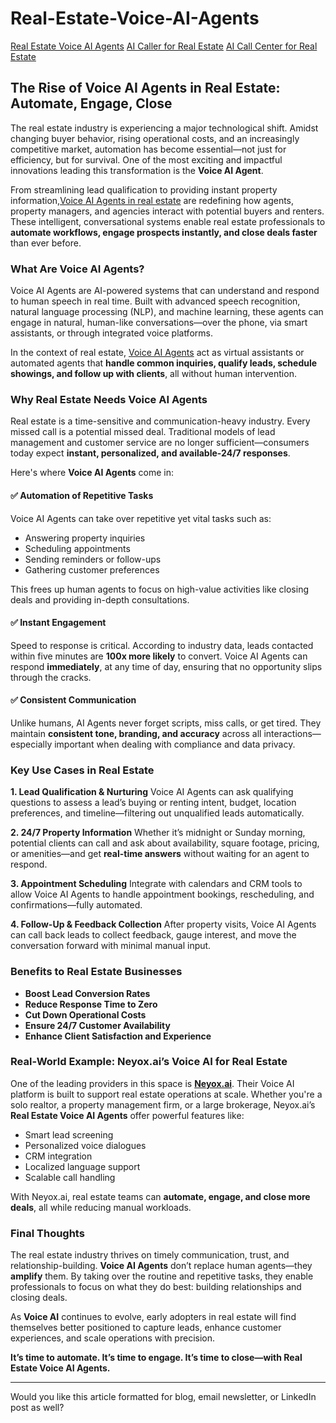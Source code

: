 # Real-Estate-Voice-AI-Agents
<a href="https://neyox.ai" target="_blank">Real Estate Voice AI Agents</a>
<a href="https://neyox.ai" target="_blank">AI Caller for Real Estate</a>
<a href="https://neyox.ai" target="_blank">AI Call Center for Real Estate</a>

## **The Rise of Voice AI Agents in Real Estate: Automate, Engage, Close**

The real estate industry is experiencing a major technological shift. Amidst changing buyer behavior, rising operational costs, and an increasingly competitive market, automation has become essential—not just for efficiency, but for survival. One of the most exciting and impactful innovations leading this transformation is the **Voice AI Agent**.

From streamlining lead qualification to providing instant property information,<a href="https://neyox.ai" target="_blank">Voice AI Agents in real estate</a> are redefining how agents, property managers, and agencies interact with potential buyers and renters. These intelligent, conversational systems enable real estate professionals to **automate workflows, engage prospects instantly, and close deals faster** than ever before.

### What Are Voice AI Agents?

Voice AI Agents are AI-powered systems that can understand and respond to human speech in real time. Built with advanced speech recognition, natural language processing (NLP), and machine learning, these agents can engage in natural, human-like conversations—over the phone, via smart assistants, or through integrated voice platforms.

In the context of real estate, <a href="https://neyox.ai" target="_blank">Voice AI Agents</a> act as virtual assistants or automated agents that **handle common inquiries, qualify leads, schedule showings, and follow up with clients**, all without human intervention.

### Why Real Estate Needs Voice AI Agents

Real estate is a time-sensitive and communication-heavy industry. Every missed call is a potential missed deal. Traditional models of lead management and customer service are no longer sufficient—consumers today expect **instant, personalized, and available-24/7 responses**.

Here's where **Voice AI Agents** come in:

#### ✅ **Automation of Repetitive Tasks**

Voice AI Agents can take over repetitive yet vital tasks such as:

* Answering property inquiries
* Scheduling appointments
* Sending reminders or follow-ups
* Gathering customer preferences

This frees up human agents to focus on high-value activities like closing deals and providing in-depth consultations.

#### ✅ **Instant Engagement**

Speed to response is critical. According to industry data, leads contacted within five minutes are **100x more likely** to convert. Voice AI Agents can respond **immediately**, at any time of day, ensuring that no opportunity slips through the cracks.

#### ✅ **Consistent Communication**

Unlike humans, AI Agents never forget scripts, miss calls, or get tired. They maintain **consistent tone, branding, and accuracy** across all interactions—especially important when dealing with compliance and data privacy.

### Key Use Cases in Real Estate

**1. Lead Qualification & Nurturing**
Voice AI Agents can ask qualifying questions to assess a lead’s buying or renting intent, budget, location preferences, and timeline—filtering out unqualified leads automatically.

**2. 24/7 Property Information**
Whether it’s midnight or Sunday morning, potential clients can call and ask about availability, square footage, pricing, or amenities—and get **real-time answers** without waiting for an agent to respond.

**3. Appointment Scheduling**
Integrate with calendars and CRM tools to allow Voice AI Agents to handle appointment bookings, rescheduling, and confirmations—fully automated.

**4. Follow-Up & Feedback Collection**
After property visits, Voice AI Agents can call back leads to collect feedback, gauge interest, and move the conversation forward with minimal manual input.

### Benefits to Real Estate Businesses

* **Boost Lead Conversion Rates**
* **Reduce Response Time to Zero**
* **Cut Down Operational Costs**
* **Ensure 24/7 Customer Availability**
* **Enhance Client Satisfaction and Experience**

### Real-World Example: Neyox.ai’s Voice AI for Real Estate

One of the leading providers in this space is **[Neyox.ai](https://www.neyox.ai)**. Their Voice AI platform is built to support real estate operations at scale. Whether you're a solo realtor, a property management firm, or a large brokerage, Neyox.ai’s **Real Estate Voice AI Agents** offer powerful features like:

* Smart lead screening
* Personalized voice dialogues
* CRM integration
* Localized language support
* Scalable call handling

With Neyox.ai, real estate teams can **automate, engage, and close more deals**, all while reducing manual workloads.

### Final Thoughts

The real estate industry thrives on timely communication, trust, and relationship-building. **Voice AI Agents** don’t replace human agents—they **amplify** them. By taking over the routine and repetitive tasks, they enable professionals to focus on what they do best: building relationships and closing deals.

As **Voice AI** continues to evolve, early adopters in real estate will find themselves better positioned to capture leads, enhance customer experiences, and scale operations with precision.

**It’s time to automate. It’s time to engage. It’s time to close—with Real Estate Voice AI Agents.**

---

Would you like this article formatted for blog, email newsletter, or LinkedIn post as well?

